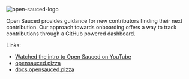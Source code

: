 ![open-sauced-logo](https://user-images.githubusercontent.com/5713670/140165081-ea789ab2-e053-43d1-861c-965560911d5a.png)

Open Sauced provides guidance for new contributors finding their next contribution. Our approach towards onboarding offers a way to track contributions through a GitHub powered dashboard.

Links:
- [Watched the intro to Open Sauced on YouTube](https://www.youtube.com/watch?v=CKbTdYZAvSM&list=PLHyZ0Wz_A44XSYlBAfO2nBqoYaJJ5fdu5)
- [opensauced.pizza](https://opensauced.pizza)
- [docs.opensauced.pizza](https://docs.opensauced.pizza)
